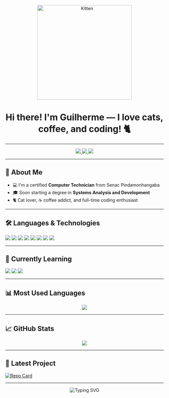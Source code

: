 <p align="center">
  <img alt="Kitten" src="https://i.pinimg.com/enabled_lo/564x/32/be/57/32be5713ce12fae4c80c028d75710129.jpg" width="300"/>
</p>

<h1 align="center">Hi there! I'm Guilherme — I love cats, coffee, and coding! 🐈</h1>

---

<p align="center">
  <a href="https://linkedin.com/in/guilherme-jrodrigues">
    <img src="https://img.shields.io/badge/LinkedIn-8A2BE2?style=for-the-badge&logo=linkedin&logoColor=white"/>
  </a>
  <a href="https://wa.me/12991857311">
    <img src="https://img.shields.io/badge/WhatsApp-8A2BE2?style=for-the-badge&logo=whatsapp&logoColor=white"/>
  </a>
  <a href="mailto:josrodriguesguilherme@gmail.com">
    <img src="https://img.shields.io/badge/Gmail-8A2BE2?style=for-the-badge&logo=gmail&logoColor=white"/>
  </a>
</p>

---

## 🧠 About Me

- 💻 I'm a certified **Computer Technician** from Senac Pindamonhangaba  
- 🎓 Soon starting a degree in **Systems Analysis and Development**  
- 🐈 Cat lover, ☕ coffee addict, and full-time coding enthusiast  

---

## 🛠️ Languages & Technologies

<p>
  <img src="https://img.shields.io/badge/C%23-8A2BE2?style=for-the-badge&logo=c-sharp&logoColor=white"/>
  <img src="https://img.shields.io/badge/HTML-8A2BE2?style=for-the-badge&logo=html5&logoColor=white"/>
  <img src="https://img.shields.io/badge/CSS-8A2BE2?style=for-the-badge&logo=css3&logoColor=white"/>
  <img src="https://img.shields.io/badge/JavaScript-8A2BE2?style=for-the-badge&logo=javascript&logoColor=white"/>
  <img src="https://img.shields.io/badge/PHP-8A2BE2?style=for-the-badge&logo=php&logoColor=white"/>
  <img src="https://img.shields.io/badge/Bootstrap-8A2BE2?style=for-the-badge&logo=bootstrap&logoColor=white"/>
  <img src="https://img.shields.io/badge/MySQL-8A2BE2?style=for-the-badge&logo=mysql&logoColor=white"/>
  <img src="https://img.shields.io/badge/WordPress-8A2BE2?style=for-the-badge&logo=wordpress&logoColor=white"/>
</p>

---

## 🚧 Currently Learning

<p>
  <img src="https://img.shields.io/badge/React-8A2BE2?style=for-the-badge&logo=react&logoColor=61DAFB"/>
  <img src="https://img.shields.io/badge/Laravel-8A2BE2?style=for-the-badge&logo=laravel&logoColor=white"/>
  <img src="https://img.shields.io/badge/Node.js-8A2BE2?style=for-the-badge&logo=node.js&logoColor=white"/>
</p>

---

## 📊 Most Used Languages

<p align="center">
  <img src="https://github-readme-stats.vercel.app/api/top-langs/?username=guirdgrs&layout=compact&bg_color=0f0c29,302b63,7b4397&title_color=DA70D6&text_color=ffffff" />
</p>

---

## 📈 GitHub Stats

<p align="center">
  <img src="https://github-readme-stats.vercel.app/api?username=guirdgrs&show_icons=true&theme=dark&bg_color=0f0c29,302b63,7b4397&border_color=8A2BE2&icon_color=DA70D6&title_color=DA70D6&text_color=ffffff" />
</p>

---

## 🚀 Latest Project

[![Repo Card](https://github-readme-stats.vercel.app/api/pin/?username=guirdgrs&repo=readify&bg_color=0f0c29,302b63,7b4397&border_color=8A2BE2&title_color=DA70D6&text_color=ffffff&icon_color=DDA0DD)](https://github.com/guirdgrs/readify)

---

<p align="center">
  <img src="https://readme-typing-svg.herokuapp.com?font=Fira+Code&weight=500&size=20&pause=1000&color=DA70D6&center=true&vCenter=true&width=435&lines=Thanks+for+visiting!+;Let's+build+something+amazing+%F0%9F%9A%80" alt="Typing SVG" />
</p>
